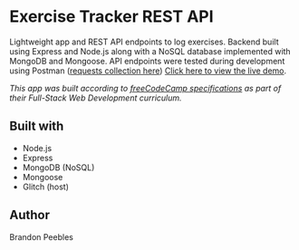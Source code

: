 # Exercise Tracker REST API

Lightweight app and REST API endpoints to log exercises. Backend built using Express and Node.js along with a NoSQL database implemented with MongoDB and Mongoose. API endpoints were tested during development using Postman ([requests collection here](https://github.com/peeblesbrandon/fcc-exercise-tracker)) [Click here to view the live demo](https://exercise-tracker-bsp.glitch.me).

_This app was built according to [freeCodeCamp specifications](https://www.freecodecamp.org/learn/apis-and-microservices/apis-and-microservices-projects/exercise-tracker) as part of their Full-Stack Web Development curriculum._

## Built with
* Node.js
* Express
* MongoDB (NoSQL)
* Mongoose
* Glitch (host)

## Author
Brandon Peebles
